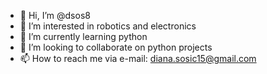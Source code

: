 - 👋 Hi, I’m @dsos8
- 👀 I’m interested in robotics and electronics
- 🌱 I’m currently learning python
- 💞️ I’m looking to collaborate on python projects
- 📫 How to reach me via e-mail: diana.sosic15@gmail.com

<!---
dsos8/dsos8 is a ✨ special ✨ repository because its `README.md` (this file) appears on your GitHub profile.
You can click the Preview link to take a look at your changes.
--->
